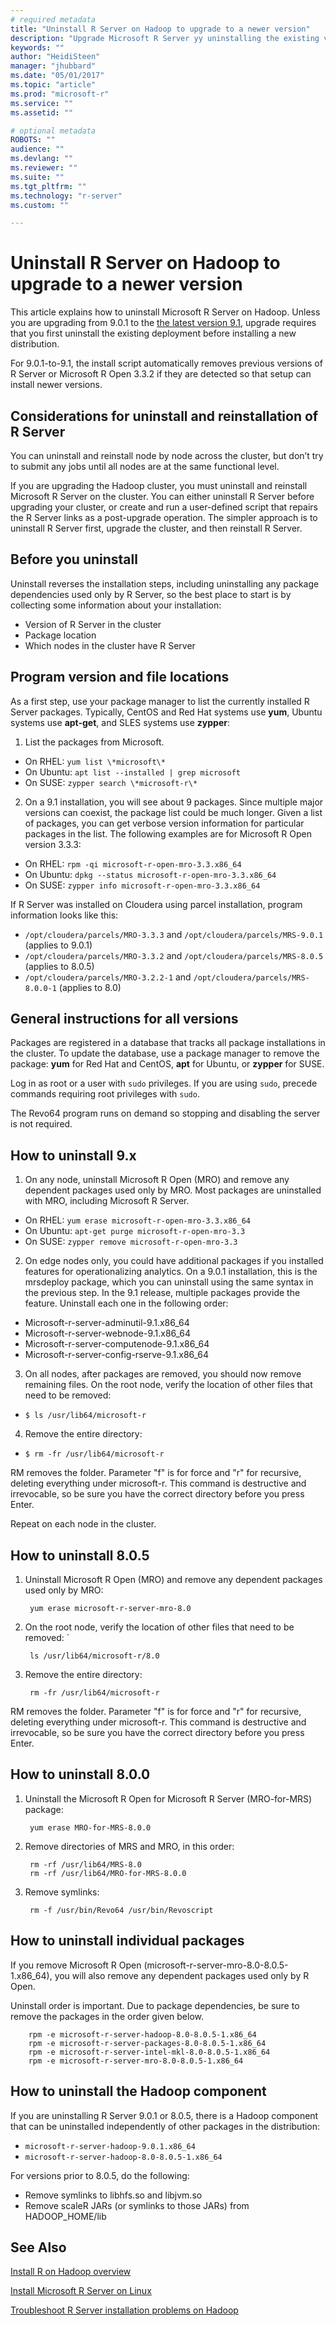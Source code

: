 ```yaml
---
# required metadata
title: "Uninstall R Server on Hadoop to upgrade to a newer version"
description: "Upgrade Microsoft R Server yy uninstalling the existing version and installing a newer one."
keywords: ""
author: "HeidiSteen"
manager: "jhubbard"
ms.date: "05/01/2017"
ms.topic: "article"
ms.prod: "microsoft-r"
ms.service: ""
ms.assetid: ""

# optional metadata
ROBOTS: ""
audience: ""
ms.devlang: ""
ms.reviewer: ""
ms.suite: ""
ms.tgt_pltfrm: ""
ms.technology: "r-server"
ms.custom: ""

---
```

# Uninstall R Server on Hadoop to upgrade to a newer version

This article explains how to uninstall Microsoft R Server on Hadoop. Unless you are upgrading from 9.0.1 to the [the latest version 9.1](r-server-install-hadoop.md), upgrade requires that you first uninstall the existing deployment before installing a new distribution.

For 9.0.1-to-9.1, the install script automatically removes previous versions of R Server or Microsoft R Open 3.3.2 if they are detected so that setup can install newer versions.

## Considerations for uninstall and reinstallation of R Server

You can uninstall and reinstall node by node across the cluster, but don’t try to submit any jobs until all nodes are at the same functional level.

If you are upgrading the Hadoop cluster, you must uninstall and reinstall Microsoft R Server on the cluster. You can either uninstall R Server before upgrading your cluster, or create and run a user-defined script that repairs the R Server links as a post-upgrade operation. The simpler approach is to uninstall R Server first, upgrade the cluster, and then reinstall R Server.

## Before you uninstall

Uninstall reverses the installation steps, including uninstalling any package dependencies used only by R Server, so the best place to start is by collecting some information about your installation:

- Version of R Server in the cluster
- Package location
- Which nodes in the cluster have R Server

## Program version and file locations

As a first step, use your package manager to list the currently installed R Server packages. Typically, CentOS and Red Hat systems use **yum**, Ubuntu systems use **apt-get**, and SLES systems use **zypper**:

1. List the packages from Microsoft.

  + On RHEL: `yum list \*microsoft\*`   
  + On Ubuntu: `apt list --installed | grep microsoft`  
  + On SUSE: `zypper search \*microsoft-r\*`    


2. On a 9.1 installation, you will see about 9 packages. Since multiple major versions can coexist, the package list could be much longer. Given a list of packages, you can get verbose version information for particular packages in the list. The following examples are for Microsoft R Open version 3.3.3:

  + On RHEL: `rpm -qi microsoft-r-open-mro-3.3.x86_64`   
  + On Ubuntu: `dpkg --status microsoft-r-open-mro-3.3.x86_64` 
  + On SUSE: `zypper info microsoft-r-open-mro-3.3.x86_64`     


If R Server was installed on Cloudera using parcel installation, program information looks like this:

- `/opt/cloudera/parcels/MRO-3.3.3` and `/opt/cloudera/parcels/MRS-9.0.1` (applies to 9.0.1)    
- `/opt/cloudera/parcels/MRO-3.3.2` and `/opt/cloudera/parcels/MRS-8.0.5` (applies to 8.0.5)    
- `/opt/cloudera/parcels/MRO-3.2.2-1` and `/opt/cloudera/parcels/MRS-8.0.0-1` (applies to 8.0)  

## General instructions for all versions


Packages are registered in a database that tracks all package installations in the cluster. To update the database, use a package manager to remove the package: **yum** for Red Hat and CentOS, **apt** for Ubuntu, or **zypper** for SUSE.

Log in as root or a user with `sudo` privileges. If you are using `sudo`, precede commands requiring root privileges with `sudo`.

The Revo64 program runs on demand so stopping and disabling the server is not required.  

## How to uninstall 9.x

1. On any node, uninstall Microsoft R Open (MRO) and remove any dependent packages used only by MRO. Most packages are uninstalled with MRO, including Microsoft R Server. 

  + On RHEL: `yum erase microsoft-r-open-mro-3.3.x86_64`     
  + On Ubuntu: `apt-get purge microsoft-r-open-mro-3.3`  
  + On SUSE: `zypper remove microsoft-r-open-mro-3.3`    

2. On edge nodes only, you could have additional packages if you installed features for operationalizing analytics. On a 9.0.1 installation, this is the mrsdeploy package, which you can uninstall using the same syntax in the previous step. In the 9.1 release, multiple packages provide the feature. Uninstall each one in the following order:

  + Microsoft-r-server-adminutil-9.1.x86_64
  + Microsoft-r-server-webnode-9.1.x86_64
  + Microsoft-r-server-computenode-9.1.x86_64
  + Microsoft-r-server-config-rserve-9.1.x86_64

3. On all nodes, after packages are removed, you should now remove remaining files. On the root node, verify the location of other files that need to be removed:

  + `$ ls /usr/lib64/microsoft-r`

4. Remove the entire directory:

  + `$ rm -fr /usr/lib64/microsoft-r`

RM removes the folder. Parameter "f" is for force and "r" for recursive, deleting everything under microsoft-r. This command is destructive and irrevocable, so be sure you have the correct directory before you press Enter.

Repeat on each node in the cluster.

## How to uninstall 8.0.5

1. Uninstall Microsoft R Open (MRO) and remove any dependent packages used only by MRO:

        yum erase microsoft-r-server-mro-8.0

2. On the root node, verify the location of other files that need to be removed: `

        ls /usr/lib64/microsoft-r/8.0

3. Remove the entire directory:

        rm -fr /usr/lib64/microsoft-r

RM removes the folder. Parameter "f" is for force and "r" for recursive, deleting everything under microsoft-r. This command is destructive and irrevocable, so be sure you have the correct directory before you press Enter.

## How to uninstall 8.0.0

1. Uninstall the Microsoft R Open for Microsoft R Server (MRO-for-MRS) package:

        yum erase MRO-for-MRS-8.0.0

2. Remove directories of MRS and MRO, in this order:

        rm -rf /usr/lib64/MRS-8.0
        rm -rf /usr/lib64/MRO-for-MRS-8.0.0

3. Remove symlinks:

        rm -f /usr/bin/Revo64 /usr/bin/Revoscript

## How to uninstall individual packages

If you remove Microsoft R Open (microsoft-r-server-mro-8.0-8.0.5-1.x86_64), you will also remove any dependent packages used only by R Open.

Uninstall order is important. Due to package dependencies, be sure to remove the packages in the order given below.

        rpm -e microsoft-r-server-hadoop-8.0-8.0.5-1.x86_64
        rpm -e microsoft-r-server-packages-8.0-8.0.5-1.x86_64
        rpm -e microsoft-r-server-intel-mkl-8.0-8.0.5-1.x86_64
        rpm -e microsoft-r-server-mro-8.0-8.0.5-1.x86_64


## How to uninstall the Hadoop component

If you are uninstalling R Server 9.0.1 or 8.0.5, there is a Hadoop component that can be uninstalled independently of other packages in the distribution:

- `microsoft-r-server-hadoop-9.0.1.x86_64`
- `microsoft-r-server-hadoop-8.0-8.0.5-1.x86_64`

For versions prior to 8.0.5, do the following:

- Remove symlinks to libhfs.so and libjvm.so
- Remove scaleR JARs (or symlinks to those JARs) from HADOOP_HOME/lib

## See Also

[Install R on Hadoop overview](r-server-install-hadoop.md)

[Install Microsoft R Server on Linux](r-server-install-linux-server.md)

[Troubleshoot R Server installation problems on Hadoop](r-server-install-hadoop-troubleshoot.md)
